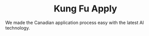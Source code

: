 <div align="center">
  <h1>Kung Fu Apply</h1>
</div>

We made the Canadian application process easy with the latest AI technology.
